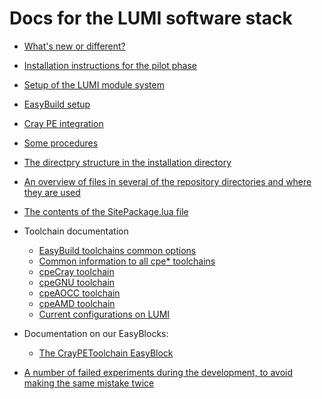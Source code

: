 # Docs for the LUMI software stack

  * [What's new or different?](whats_new.md)

  * [Installation instructions for the pilot phase](start_on_LUMI_pilot.md)

  * [Setup of the LUMI module system](module_setup.md)
  * [EasyBuild setup](easybuild_setup.md)
  * [Cray PE integration](CrayPE_integration.md)
  * [Some procedures](procedures.md)
  * [The directpry structure in the installation directory](directory_structure.md)
  * [An overview of files in several of the repository directories and where they
    are used](files_used.md)
  * [The contents of the SitePackage.lua file](SitePackage.md)

  * Toolchain documentation
      * [EasyBuild toolchains common options](Toolchains/toolchain_common.md)
      * [Common information to all cpe* toolchains](Toolchains/toolchain_cpe_common.md)
      * [cpeCray toolchain](Toolchains/cpeCray.md)
      * [cpeGNU toolchain](Toolchains/cpeGNU.md)
      * [cpeAOCC toolchain](Toolchains/cpeAOCC.md)
      * [cpeAMD toolchain](Toolchains/cpeAMD.md)
      * [Current configurations on LUMI](configurations.md)

  * Documentation on our EasyBlocks:
      * [The CrayPEToolchain EasyBlock](CrayPEToolchain.md)

  * [A number of failed experiments during the development, to avoid making the
    same mistake twice](failed_experiments.md)

